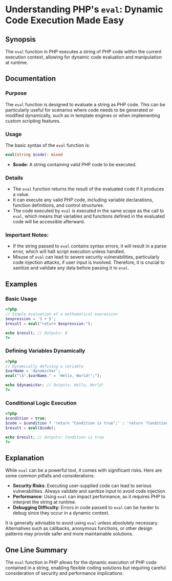 <!--
Meta Description: # Understanding PHP's `eval`: Dynamic Code Execution Made Easy ## Synopsis The `eval` function in PHP executes a string of PHP code within the current...
Meta Keywords: eval, code, php, string, can
-->

# Understanding PHP's `eval`: Dynamic Code Execution Made Easy

## Synopsis
The `eval` function in PHP executes a string of PHP code within the current execution context, allowing for dynamic code evaluation and manipulation at runtime.

## Documentation

### Purpose
The `eval` function is designed to evaluate a string as PHP code. This can be particularly useful for scenarios where code needs to be generated or modified dynamically, such as in template engines or when implementing custom scripting features.

### Usage
The basic syntax of the `eval` function is:

```php
eval(string $code): mixed
```

- **$code**: A string containing valid PHP code to be executed.

### Details
- The `eval` function returns the result of the evaluated code if it produces a value.
- It can execute any valid PHP code, including variable declarations, function definitions, and control structures.
- The code executed by `eval` is executed in the same scope as the call to `eval`, which means that variables and functions defined in the evaluated code will be accessible afterward.

### Important Notes:
- If the string passed to `eval` contains syntax errors, it will result in a parse error, which will halt script execution unless handled.
- Misuse of `eval` can lead to severe security vulnerabilities, particularly code injection attacks, if user input is involved. Therefore, it is crucial to sanitize and validate any data before passing it to `eval`.

## Examples

### Basic Usage
```php
<?php
// Simple evaluation of a mathematical expression
$expression = '3 + 5';
$result = eval("return $expression;");

echo $result; // Outputs: 8
?>
```

### Defining Variables Dynamically
```php
<?php
// Dynamically defining a variable
$varName = 'dynamicVar';
eval("\$".$varName." = 'Hello, World!';");

echo $dynamicVar; // Outputs: Hello, World!
?>
```

### Conditional Logic Execution
```php
<?php
$condition = true;
$code = $condition ? 'return "Condition is true";' : 'return "Condition is false";';
$result = eval($code);

echo $result; // Outputs: Condition is true
?>
```

## Explanation
While `eval` can be a powerful tool, it comes with significant risks. Here are some common pitfalls and considerations:

- **Security Risks**: Executing user-supplied code can lead to serious vulnerabilities. Always validate and sanitize input to avoid code injection.
- **Performance**: Using `eval` can impact performance, as it requires PHP to interpret the string at runtime.
- **Debugging Difficulty**: Errors in code passed to `eval` can be harder to debug since they occur in a dynamic context.

It is generally advisable to avoid using `eval` unless absolutely necessary. Alternatives such as callbacks, anonymous functions, or other design patterns may provide safer and more maintainable solutions.

## One Line Summary
The `eval` function in PHP allows for the dynamic execution of PHP code contained in a string, enabling flexible coding solutions but requiring careful consideration of security and performance implications.